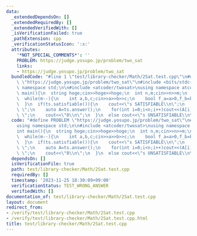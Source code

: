 ```yaml
---
data:
  _extendedDependsOn: []
  _extendedRequiredBy: []
  _extendedVerifiedWith: []
  _isVerificationFailed: true
  _pathExtension: cpp
  _verificationStatusIcon: ':x:'
  attributes:
    '*NOT_SPECIAL_COMMENTS*': ''
    PROBLEM: https://judge.yosupo.jp/problem/two_sat
    links:
    - https://judge.yosupo.jp/problem/two_sat
  bundledCode: "#line 1 \"test/library-checker/Math/2Sat.test.cpp\"\n#define PROBLEM\
    \ \"https://judge.yosupo.jp/problem/two_sat\"\n#include <bits/stdc++.h>\nusing\
    \ namespace std;\n\n#include <atcoder/twosat>\nusing namespace atcoder;\n\nint\
    \ main(){\n  string hoge;cin>>hoge>>hoge;\n  int n,m;cin>>n>>m;\n  two_sat ts(n);\n\
    \  while(m--){\n    int a,b,c;cin>>a>>b>>c;\n    bool f_a=a>0,f_b=b>0;\n    ts.add_clause(abs(a)-1,f_a,abs(b)-1,f_b);\n\
    \  }\n  if(ts.satisfiable()){\n    cout<<\"s SATISFIABLE\\n\";\n    cout<<\"v\
    \ \";\n    auto A=ts.answer();\n    for(int i=0;i<n;i++)cout<<(A[i]?i+1:-(i+1))<<\"\
    \ \";\n    cout<<\"0\\n\";\n  }\n  else cout<<\"s UNSATISFIABLE\\n\";\n}\n"
  code: "#define PROBLEM \"https://judge.yosupo.jp/problem/two_sat\"\n#include <bits/stdc++.h>\n\
    using namespace std;\n\n#include <atcoder/twosat>\nusing namespace atcoder;\n\n\
    int main(){\n  string hoge;cin>>hoge>>hoge;\n  int n,m;cin>>n>>m;\n  two_sat ts(n);\n\
    \  while(m--){\n    int a,b,c;cin>>a>>b>>c;\n    bool f_a=a>0,f_b=b>0;\n    ts.add_clause(abs(a)-1,f_a,abs(b)-1,f_b);\n\
    \  }\n  if(ts.satisfiable()){\n    cout<<\"s SATISFIABLE\\n\";\n    cout<<\"v\
    \ \";\n    auto A=ts.answer();\n    for(int i=0;i<n;i++)cout<<(A[i]?i+1:-(i+1))<<\"\
    \ \";\n    cout<<\"0\\n\";\n  }\n  else cout<<\"s UNSATISFIABLE\\n\";\n}"
  dependsOn: []
  isVerificationFile: true
  path: test/library-checker/Math/2Sat.test.cpp
  requiredBy: []
  timestamp: '2023-11-25 18:30:09+09:00'
  verificationStatus: TEST_WRONG_ANSWER
  verifiedWith: []
documentation_of: test/library-checker/Math/2Sat.test.cpp
layout: document
redirect_from:
- /verify/test/library-checker/Math/2Sat.test.cpp
- /verify/test/library-checker/Math/2Sat.test.cpp.html
title: test/library-checker/Math/2Sat.test.cpp
---
```

